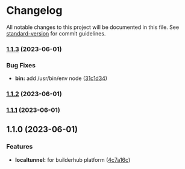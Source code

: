 # Changelog

All notable changes to this project will be documented in this file. See [standard-version](https://github.com/conventional-changelog/standard-version) for commit guidelines.

### [1.1.3](https://github.com/builderhub-platform/localtunnel/compare/v1.1.2...v1.1.3) (2023-06-01)

### Bug Fixes

- **bin:** add /usr/bin/env node ([31c1d34](https://github.com/builderhub-platform/localtunnel/commit/31c1d34e569e3098cb0f16dbf7ad2ed873856177))

### [1.1.2](https://github.com/builderhub-platform/localtunnel/compare/v1.1.1...v1.1.2) (2023-06-01)

### [1.1.1](https://github.com/builderhub-platform/localtunnel/compare/v1.1.0...v1.1.1) (2023-06-01)

## 1.1.0 (2023-06-01)

### Features

- **localtunnel:** for builderhub platform ([4c7a16c](https://github.com/builderhub-platform/localtunnel/commit/4c7a16ce2e58684723b073899f20487d23c2f211))
